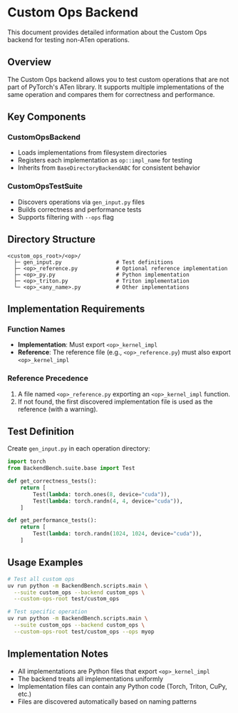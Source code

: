 # Custom Ops Backend

This document provides detailed information about the Custom Ops backend for testing non-ATen operations.

## Overview

The Custom Ops backend allows you to test custom operations that are not part of PyTorch's ATen library. It supports multiple implementations of the same operation and compares them for correctness and performance.

## Key Components

### CustomOpsBackend
- Loads implementations from filesystem directories
- Registers each implementation as `op::impl_name` for testing
- Inherits from `BaseDirectoryBackendABC` for consistent behavior

### CustomOpsTestSuite  
- Discovers operations via `gen_input.py` files
- Builds correctness and performance tests
- Supports filtering with `--ops` flag

## Directory Structure

```
<custom_ops_root>/<op>/
  ├─ gen_input.py                 # Test definitions
  ├─ <op>_reference.py            # Optional reference implementation
  ├─ <op>_py.py                   # Python implementation
  ├─ <op>_triton.py               # Triton implementation
  └─ <op>_<any_name>.py           # Other implementations
```

## Implementation Requirements

### Function Names
- **Implementation**: Must export `<op>_kernel_impl`
- **Reference**: The reference file (e.g., `<op>_reference.py`) must also export `<op>_kernel_impl`

### Reference Precedence
1. A file named `<op>_reference.py` exporting an `<op>_kernel_impl` function.
2. If not found, the first discovered implementation file is used as the reference (with a warning).

## Test Definition

Create `gen_input.py` in each operation directory:

```python
import torch
from BackendBench.suite.base import Test

def get_correctness_tests():
    return [
        Test(lambda: torch.ones(8, device="cuda")),
        Test(lambda: torch.randn(4, 4, device="cuda")),
    ]

def get_performance_tests():
    return [
        Test(lambda: torch.randn(1024, 1024, device="cuda")),
    ]
```

## Usage Examples

```bash
# Test all custom ops
uv run python -m BackendBench.scripts.main \
  --suite custom_ops --backend custom_ops \
  --custom-ops-root test/custom_ops

# Test specific operation
uv run python -m BackendBench.scripts.main \
  --suite custom_ops --backend custom_ops \
  --custom-ops-root test/custom_ops --ops myop
```

## Implementation Notes

- All implementations are Python files that export `<op>_kernel_impl`
- The backend treats all implementations uniformly
- Implementation files can contain any Python code (Torch, Triton, CuPy, etc.)
- Files are discovered automatically based on naming patterns